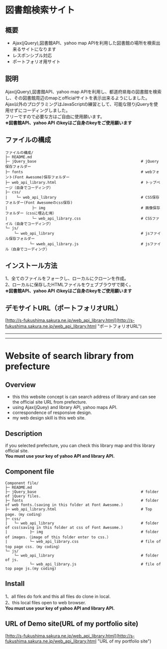 # 図書館検索サイト
## 概要
* Ajax(jQuery),図書館API、yahoo map APIを利用した図書館の場所を検索出来るサイトになります
* レスポンシブル対応
* ポートフォリオ用サイト
## 説明
Ajax(jQuery),図書館API、yahoo map APIを利用し、都道府県毎の図書館を検索し、その図書館周辺のmapとofficialサイトを表示出来るようにしました。  
Ajax以外のプログラミングはJavaScriptの練習として、可能な限りjQueryを使用せずにコーディングしました。  
フリーですので必要な方はご自由に使用願います。  
**※図書館API、yahoo API のkeyはご自身のkeyをご使用願います**  
## ファイルの構成
```
ファイルの構成/
├─ README.md
├─ jQuery_base                                               # jQuery保存フォルダー
├─ fonts                                                     # webフォント(Font Awesome)保存フォルダー
├─ web_api_library.html                                      # トップページ（自身でコーディング）
├─ css/
|    └─ web_api_library                                      # CSS保存フォルダー(Font Awesomeのcss保存)
|           ├─ img                                           # 画像保存フォルダー（cssに埋込む用）
|           └─ web_api_library.css                           # CSSファイル（自身でコーディング）
└─ js/
    └─ web_api_library                                       # jsファイル保存フォルダー
           └─ wweb_api_library.js                            # jsファイル（自身でコーディング）   
```
## インストール方法
1、全てのファイルをフォークし、ローカルにクローンを作成。  
2、ローカルに保存したHTMLファイルをウェブブラウザで開く。  
**※図書館API、yahoo API のkeyはご自身のkeyをご使用願います**
## デモサイトURL（ポートフォリオURL）
[http://s-fukushima.sakura.ne.jp/web_api_library.html](http://s-fukushima.sakura.ne.jp/web_api_library.html "ポートフォリオURL")

***
***

# Website of search library from prefecture
## Overview
* this this website concept is can search address of library and can see the official site URL from prefecture.
* using Ajax(jQuey) and library API, yahoo maps API.
* correspondence of responsive design.
* my web design skill is this web site.
## Description
if you selected prefecture, you can check this library map and this library official site.   
**You must use your key of yahoo API and library API.**
## Component file
```
Component file/
├─ README.md
├─ jQuery_base                                               # folder of jQuery files.
├─ fonts                                                     # folder of web fonts.(saving in this folder at Font Awesome.)
├─ web_api_library.html                                      # Top page.（my coding）
├─ css/
|   └─ web_api_library                                       # folder of css(saving in this folder at css of Font Awesome.)
|          ├─ img                                            # folder of images.（image of this folder enter to css.）
|          └─ web_api_library.css                            # file of top page css.（my coding）
└─ js/
    └─ web_api_library                                       # folder of js.
           └─ web_api_library.js                             # file of top page js.(my coding)
```
## Install
1、all files do fork and this all files do clone in local.  
2、this local files open to web browser.  
**You must use your key of yahoo API and library API.**
## URL of Demo site(URL of my portfolio site)
[http://s-fukushima.sakura.ne.jp/web_api_library.html](http://s-fukushima.sakura.ne.jp/web_api_library.html "URL of my portfolio site")
